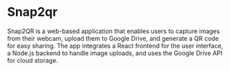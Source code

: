 # Snap2qr
Snap2QR is a web-based application that enables users to capture images from their webcam, upload them to Google Drive, and generate a QR code for easy sharing. The app integrates a React frontend for the user interface, a Node.js backend to handle image uploads, and uses the Google Drive API for cloud storage.

